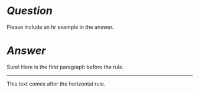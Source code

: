 # _Question_

Please include an hr example in the answer.

# _Answer_

Sure! Here is the first paragraph before the rule.

----------

This text comes after the horizontal rule.
